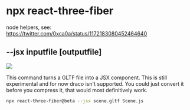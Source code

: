 # npx react-three-fiber

node helpers, see: https://twitter.com/0xca0a/status/1172183080452464640

## --jsx inputfile [outputfile]

<img src="https://i.imgur.com/U4cWrNN.gif" />

This command turns a GLTF file into a JSX component. This is still experimental and for now draco isn't supported. You could just convert it before you compress it, that would most definitively work.

```bash
npx react-three-fiber@beta --jsx scene.gltf Scene.js
```
